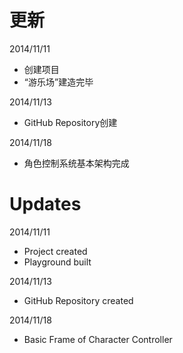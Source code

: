 # 更新

2014/11/11

* 创建项目
* “游乐场”建造完毕

2014/11/13
* GitHub Repository创建

2014/11/18
* 角色控制系统基本架构完成

# Updates

2014/11/11

* Project created
* Playground built

2014/11/13
* GitHub Repository created

2014/11/18
* Basic Frame of Character Controller
